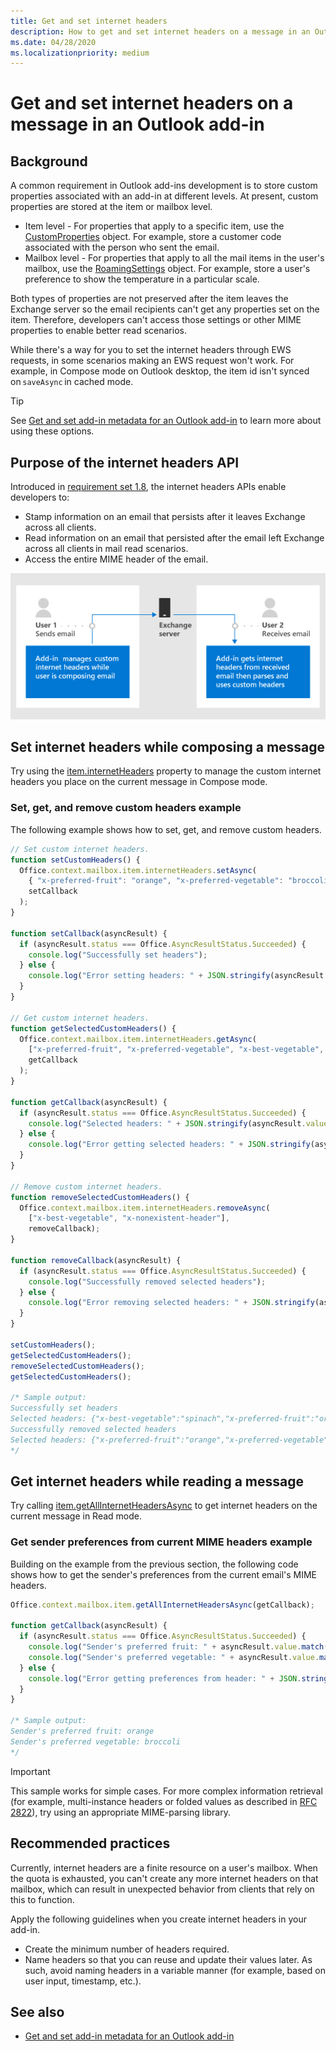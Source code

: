 ```yaml
---
title: Get and set internet headers
description: How to get and set internet headers on a message in an Outlook add-in.
ms.date: 04/28/2020
ms.localizationpriority: medium
---
```


# Get and set internet headers on a message in an Outlook add-in

## Background

A common requirement in Outlook add-ins development is to store custom properties associated with an add-in at different levels. At present, custom properties are stored at the item or mailbox level.

- Item level - For properties that apply to a specific item, use the [CustomProperties](/javascript/api/outlook/office.customproperties) object. For example, store a customer code associated with the person who sent the email.
- Mailbox level - For properties that apply to all the mail items in the user's mailbox, use the [RoamingSettings](/javascript/api/outlook/office.roamingsettings) object. For example, store a user's preference to show the temperature in a particular scale.

Both types of properties are not preserved after the item leaves the Exchange server so the email recipients can't get any properties set on the item. Therefore, developers can't access those settings or other MIME properties to enable better read scenarios.

While there's a way for you to set the internet headers through EWS requests, in some scenarios making an EWS request won't work. For example, in Compose mode on Outlook desktop, the item id isn't synced on `saveAsync` in cached mode.

> [!TIP]
> See [Get and set add-in metadata for an Outlook add-in](metadata-for-an-outlook-add-in.md) to learn more about using these options.

## Purpose of the internet headers API

Introduced in [requirement set 1.8](../reference/objectmodel/requirement-set-1.8/outlook-requirement-set-1.8.md), the internet headers APIs enable developers to:

- Stamp information on an email that persists after it leaves Exchange across all clients.
- Read information on an email that persisted after the email left Exchange across all clients in mail read scenarios.
- Access the entire MIME header of the email.

![Diagram of internet headers. Text: User 1 sends email. Add-in manages custom internet headers while user is composing email. User 2 receives the email. Add-in gets internet headers from received email then parses and uses custom headers.](../images/outlook-internet-headers.png)

## Set internet headers while composing a message

Try using the [item.internetHeaders](/javascript/api/outlook/office.messagecompose#internetHeaders) property to manage the custom internet headers you place on the current message in Compose mode.

### Set, get, and remove custom headers example

The following example shows how to set, get, and remove custom headers.

```js
// Set custom internet headers.
function setCustomHeaders() {
  Office.context.mailbox.item.internetHeaders.setAsync(
    { "x-preferred-fruit": "orange", "x-preferred-vegetable": "broccoli", "x-best-vegetable": "spinach" },
    setCallback
  );
}

function setCallback(asyncResult) {
  if (asyncResult.status === Office.AsyncResultStatus.Succeeded) {
    console.log("Successfully set headers");
  } else {
    console.log("Error setting headers: " + JSON.stringify(asyncResult.error));
  }
}

// Get custom internet headers.
function getSelectedCustomHeaders() {
  Office.context.mailbox.item.internetHeaders.getAsync(
    ["x-preferred-fruit", "x-preferred-vegetable", "x-best-vegetable", "x-nonexistent-header"],
    getCallback
  );
}

function getCallback(asyncResult) {
  if (asyncResult.status === Office.AsyncResultStatus.Succeeded) {
    console.log("Selected headers: " + JSON.stringify(asyncResult.value));
  } else {
    console.log("Error getting selected headers: " + JSON.stringify(asyncResult.error));
  }
}

// Remove custom internet headers.
function removeSelectedCustomHeaders() {
  Office.context.mailbox.item.internetHeaders.removeAsync(
    ["x-best-vegetable", "x-nonexistent-header"],
    removeCallback);
}

function removeCallback(asyncResult) {
  if (asyncResult.status === Office.AsyncResultStatus.Succeeded) {
    console.log("Successfully removed selected headers");
  } else {
    console.log("Error removing selected headers: " + JSON.stringify(asyncResult.error));
  }
}

setCustomHeaders();
getSelectedCustomHeaders();
removeSelectedCustomHeaders();
getSelectedCustomHeaders();

/* Sample output:
Successfully set headers
Selected headers: {"x-best-vegetable":"spinach","x-preferred-fruit":"orange","x-preferred-vegetable":"broccoli"}
Successfully removed selected headers
Selected headers: {"x-preferred-fruit":"orange","x-preferred-vegetable":"broccoli"}
*/
```

## Get internet headers while reading a message

Try calling [item.getAllInternetHeadersAsync](/javascript/api/outlook/office.messageread#getAllInternetHeadersAsync_options__callback_) to get internet headers on the current message in Read mode.

### Get sender preferences from current MIME headers example

Building on the example from the previous section, the following code shows how to get the sender's preferences from the current email's MIME headers.

```js
Office.context.mailbox.item.getAllInternetHeadersAsync(getCallback);

function getCallback(asyncResult) {
  if (asyncResult.status === Office.AsyncResultStatus.Succeeded) {
    console.log("Sender's preferred fruit: " + asyncResult.value.match(/x-preferred-fruit:.*/gim)[0].slice(19));
    console.log("Sender's preferred vegetable: " + asyncResult.value.match(/x-preferred-vegetable:.*/gim)[0].slice(23));
  } else {
    console.log("Error getting preferences from header: " + JSON.stringify(asyncResult.error));
  }
}

/* Sample output:
Sender's preferred fruit: orange
Sender's preferred vegetable: broccoli
*/
```

> [!IMPORTANT]
> This sample works for simple cases. For more complex information retrieval (for example, multi-instance headers or folded values as described in [RFC 2822](https://tools.ietf.org/html/rfc2822)), try using an appropriate MIME-parsing library.

## Recommended practices

Currently, internet headers are a finite resource on a user's mailbox. When the quota is exhausted, you can't create any more internet headers on that mailbox, which can result in unexpected behavior from clients that rely on this to function.

Apply the following guidelines when you create internet headers in your add-in.

- Create the minimum number of headers required.
- Name headers so that you can reuse and update their values later. As such, avoid naming headers in a variable manner (for example, based on user input, timestamp, etc.).

## See also

- [Get and set add-in metadata for an Outlook add-in](metadata-for-an-outlook-add-in.md)
